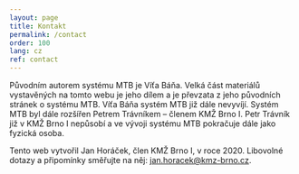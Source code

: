 ```yaml
---
layout: page
title: Kontakt
permalink: /contact
order: 100
lang: cz
ref: contact
---
```


Původním autorem systému MTB je Víťa Báňa. Velká část materiálů vystavěných na
tomto webu je jeho dílem a je převzata z jeho původních stránek o systému MTB.
Víťa Báňa systém MTB již dále nevyvíjí. Systém MTB byl dále rozšířen Petrem
Trávníkem – členem KMŽ Brno I. Petr Trávník již v KMŽ Brno I nepůsobí a ve
vývoji systému MTB pokračuje dále jako fyzická osoba.

Tento web vytvořil Jan Horáček, člen KMŽ Brno I, v roce 2020. Libovolné dotazy
a připomínky směřujte na něj:
[jan.horacek@kmz-brno.cz](mailto:jan.horacek@kmz-brno.cz).

